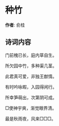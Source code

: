 # 种竹

**作者**: 俞桂

## 诗词内容

门前槐已长，庭内草自生。

所欠园中竹，多种渠几茎。

此君真可爱，非独王猷情。

有时吟咏暇，入园得闲行。

所幸笋萌出，次第阴可成。

□使神宇爽，渐觉眼界清。

最是秋雨夜，风来□□□。

